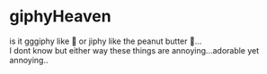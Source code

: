 # giphyHeaven

is it gggiphy like :gift: or jiphy like the peanut butter :thinking:... <br>
I dont know but either way these things are annoying...adorable yet annoying..
